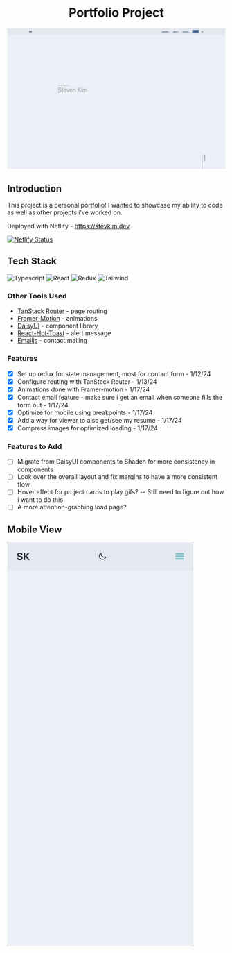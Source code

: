 <h1 align='center'>Portfolio Project</h1>

<img src='https://github.com/stevkim/portfolio/blob/main/gifs/web.gif' />

## Introduction

This project is a personal portfolio! I wanted to showcase my ability to code as well as other projects i've worked on.

Deployed with Netlify - <a href='https://stevkim.dev/' target='_blank'>https://stevkim.dev</a>

[![Netlify Status](https://api.netlify.com/api/v1/badges/f4aa3675-9264-419b-93ef-ca1000375bfd/deploy-status)](https://app.netlify.com/sites/melodious-dusk-a15198/deploys)

## Tech Stack
![Typescript](https://img.shields.io/badge/TypeScript-007ACC?style=for-the-badge&logo=typescript&logoColor=white)
![React](https://img.shields.io/badge/React-20232A?style=for-the-badge&logo=react&logoColor=61DAFB)
![Redux](https://img.shields.io/badge/Redux-593D88?style=for-the-badge&logo=redux&logoColor=white)
![Tailwind](https://img.shields.io/badge/Tailwind_CSS-38B2AC?style=for-the-badge&logo=tailwind-css&logoColor=white)

### Other Tools Used
- <a href='https://tanstack.com/router/v1' target='_blank'>TanStack Router</a> - page routing
- <a href='https://www.framer.com/motion/' target='_blank'>Framer-Motion</a> - animations
- <a href='https://daisyui.com/' target='_blank'>DaisyUI</a> - component library
- <a href='https://react-hot-toast.com/' target='_blank'>React-Hot-Toast</a> - alert message
- <a href='https://www.emailjs.com/' target='_blank'>Emailjs</a> - contact mailing

### Features
- [x] Set up redux for state management, most for contact form - 1/12/24
- [x] Configure routing with TanStack Router - 1/13/24
- [x] Animations done with Framer-motion - 1/17/24
- [x] Contact email feature - make sure i get an email when someone fills the form out - 1/17/24
- [x] Optimize for mobile using breakpoints - 1/17/24
- [x] Add a way for viewer to also get/see my resume - 1/17/24
- [x] Compress images for optimized loading - 1/17/24

### Features to Add
- [ ] Migrate from DaisyUI components to Shadcn for more consistency in components
- [ ] Look over the overall layout and fix margins to have a more consistent flow
- [ ] Hover effect for project cards to play gifs? -- Still need to figure out how i want to do this
- [ ] A more attention-grabbing load page?

## Mobile View
<img src='https://github.com/stevkim/portfolio/blob/main/gifs/mobile.gif' />
